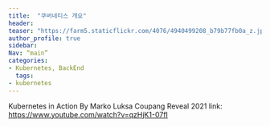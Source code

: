```yaml
---
title:  "쿠버네티스 개요"
header:
teaser: "https://farm5.staticflickr.com/4076/4940499208_b79b77fb0a_z.jpg"
author_profile: true
sidebar:
Nav: “main”
categories:
- Kubernetes, BackEnd
  tags:
- kubernetes
---
```













[^posts]: References 참조

Kubernetes in Action By Marko Luksa
Coupang Reveal 2021 link: https://www.youtube.com/watch?v=qzHjK1-07fI